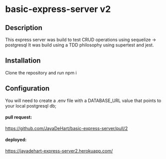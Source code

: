 # basic-express-server v2

## Description
This express server was build to test CRUD operations using sequelize -> postgresql
It was build using a TDD philosophy using supertest and jest.

## Installation
Clone the repository and run npm i

## Configuration
You will need to create a .env file with a DATABASE_URL value that points to your local postgresql db;

#### pull request: 
https://github.com/JayaDeHart/basic-express-server/pull/2

#### deployed:
https://jayadehart-express-server2.herokuapp.com/

